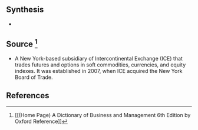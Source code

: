 ## Synthesis
- 
## Source [^1]
- A New York-based subsidiary of Intercontinental Exchange (ICE) that trades futures and options in soft commodities, currencies, and equity indexes. It was established in 2007, when ICE acquired the New York Board of Trade.
## References

[^1]: [[(Home Page) A Dictionary of Business and Management 6th Edition by Oxford Reference]]